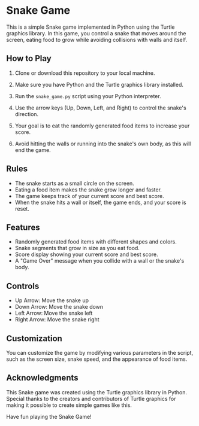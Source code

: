 # Snake Game

This is a simple Snake game implemented in Python using the Turtle graphics library. In this game, you control a snake that moves around the screen, eating food to grow while avoiding collisions with walls and itself.

## How to Play

1. Clone or download this repository to your local machine.

2. Make sure you have Python and the Turtle graphics library installed.

3. Run the `snake_game.py` script using your Python interpreter.

4. Use the arrow keys (Up, Down, Left, and Right) to control the snake's direction.

5. Your goal is to eat the randomly generated food items to increase your score.

6. Avoid hitting the walls or running into the snake's own body, as this will end the game.

## Rules

- The snake starts as a small circle on the screen.
- Eating a food item makes the snake grow longer and faster.
- The game keeps track of your current score and best score.
- When the snake hits a wall or itself, the game ends, and your score is reset.

## Features

- Randomly generated food items with different shapes and colors.
- Snake segments that grow in size as you eat food.
- Score display showing your current score and best score.
- A "Game Over" message when you collide with a wall or the snake's body.

## Controls

- Up Arrow: Move the snake up
- Down Arrow: Move the snake down
- Left Arrow: Move the snake left
- Right Arrow: Move the snake right

## Customization

You can customize the game by modifying various parameters in the script, such as the screen size, snake speed, and the appearance of food items.

## Acknowledgments

This Snake game was created using the Turtle graphics library in Python. Special thanks to the creators and contributors of Turtle graphics for making it possible to create simple games like this.

Have fun playing the Snake Game!
